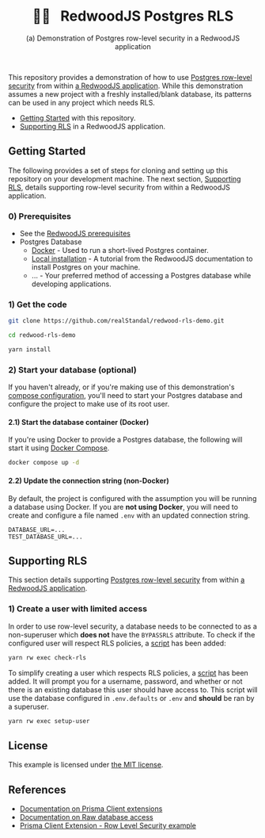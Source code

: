 <div align="center">
  <h1>🚣‍♀️&nbsp;&nbsp;&nbsp;RedwoodJS Postgres RLS</h1>
  <p>(a) Demonstration of Postgres row-level security in a RedwoodJS application</p>
  <br />
</div>

This repository provides a demonstration of how to use [Postgres row-level security](https://www.postgresql.org/docs/current/ddl-rowsecurity.html) from within [a RedwoodJS application](https://redwoodjs.com). While this demonstration assumes a new project with a freshly installed/blank database, its patterns can be used in any project which needs RLS.

* [Getting Started](#getting-started) with this repository.
* [Supporting RLS](#supporting-rls) in a RedwoodJS application.

## Getting Started

The following provides a set of steps for cloning and setting up this repository on your development machine. The next section, [Supporting RLS](#supporting-rls), details supporting row-level security from within a RedwoodJS application.

### 0) Prerequisites

* See the [RedwoodJS prerequisites](https://redwoodjs.com/docs/quick-start)
* Postgres Database
  * [Docker](https://www.docker.com/products/docker-desktop/) - Used to run a short-lived Postgres container.
  * [Local installation](https://redwoodjs.com/docs/local-postgres-setup) - A tutorial from the RedwoodJS documentation to install Postgres on your machine.
  * ... - Your preferred method of accessing a Postgres database while developing applications.

### 1) Get the code

```bash
git clone https://github.com/realStandal/redwood-rls-demo.git
```

```bash
cd redwood-rls-demo
```

```bash
yarn install
```

### 2) Start your database (optional)

If you haven't already, or if you're making use of this demonstration's [compose configuration](./docker-compose.yml), you'll need to start your Postgres database and configure the project to make use of its root user.

#### 2.1) Start the database container (Docker)

If you're using Docker to provide a Postgres database, the following will start it using [Docker Compose](https://docs.docker.com/compose/).

```bash
docker compose up -d
```

#### 2.2) Update the connection string (non-Docker)

By default, the project is configured with the assumption you will be running a database using Docker. If you are **not using Docker**, you will need to create and configure a file named `.env` with an updated connection string.

```dotenv
DATABASE_URL=...
TEST_DATABASE_URL=...
```

## Supporting RLS

This section details supporting [Postgres row-level security](https://www.postgresql.org/docs/current/ddl-rowsecurity.html) from within [a RedwoodJS application](https://redwoodjs.com).

### 1) Create a user with limited access

In order to use row-level security, a database needs to be connected to as a non-superuser which **does not** have the `BYPASSRLS` attribute. To check if the configured user will respect RLS policies, a [script](./scripts/check-rls.ts) has been added:

```bash
yarn rw exec check-rls
```

To simplify creating a user which respects RLS policies, a [script](./scripts/setup-user.ts) has been added. It will prompt you for a username, password, and whether or not there is an existing database this user should have access to. This script will use the database configured in `.env.defaults` or `.env` and **should** be ran by a superuser.

```bash
yarn rw exec setup-user
```

## License

This example is licensed under [the MIT license](./LICENSE).

## References

* [Documentation on Prisma Client extensions](https://www.prisma.io/docs/concepts/components/prisma-client/client-extensions)
* [Documentation on Raw database access](https://www.prisma.io/docs/concepts/components/prisma-client/raw-database-access)
* [Prisma Client Extension - Row Level Security example](https://github.com/prisma/prisma-client-extensions/tree/main/examples/row-level-security#prisma-client-extension---row-level-security)
